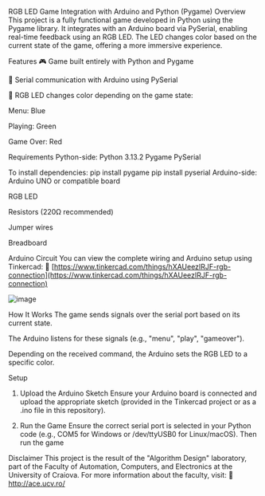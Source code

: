 RGB LED Game Integration with Arduino and Python (Pygame)
Overview
This project is a fully functional game developed in Python using the Pygame library. It integrates with an Arduino board via PySerial, enabling real-time feedback using an RGB LED. The LED changes color based on the current state of the game, offering a more immersive experience.

Features
🎮 Game built entirely with Python and Pygame

🔌 Serial communication with Arduino using PySerial

🌈 RGB LED changes color depending on the game state:

Menu: Blue

Playing: Green

Game Over: Red

Requirements
Python-side:
Python 3.13.2
Pygame
PySerial

To install dependencies:
pip install pygame
pip install pyserial
Arduino-side:
Arduino UNO or compatible board

RGB LED

Resistors (220Ω recommended)

Jumper wires

Breadboard

Arduino Circuit
You can view the complete wiring and Arduino setup using Tinkercad:
🔗 [https://www.tinkercad.com/things/hXAUeezIRJF-rgb-connection](https://www.tinkercad.com/things/hXAUeezIRJF-rgb-connection)

![image](https://github.com/user-attachments/assets/d1918112-5569-448e-9de1-208691c9772b)


How It Works
The game sends signals over the serial port based on its current state.

The Arduino listens for these signals (e.g., "menu", "play", "gameover").

Depending on the received command, the Arduino sets the RGB LED to a specific color.

Setup
1. Upload the Arduino Sketch
Ensure your Arduino board is connected and upload the appropriate sketch (provided in the Tinkercad project or as a .ino file in this repository).

2. Run the Game
Ensure the correct serial port is selected in your Python code (e.g., COM5 for Windows or /dev/ttyUSB0 for Linux/macOS).
Then run the game

Disclaimer
This project is the result of the "Algorithm Design" laboratory, part of the Faculty of Automation, Computers, and Electronics at the University of Craiova. For more information about the faculty, visit:
🔗 http://ace.ucv.ro/
